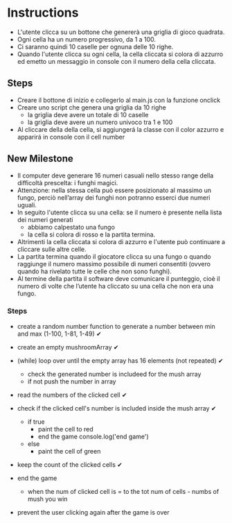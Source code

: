# Instructions
- L'utente clicca su un bottone che genererà una griglia di gioco quadrata.
- Ogni cella ha un numero progressivo, da 1 a 100.
- Ci saranno quindi 10 caselle per ognuna delle 10 righe.
- Quando l'utente clicca su ogni cella, la cella cliccata si colora di azzurro ed emetto un messaggio in console con il numero della cella cliccata.

## Steps
- Creare il bottone di inizio e collegerlo al main.js con la funzione onclick
- Creare uno script che genera una griglia da 10 righe 
    - la griglia deve avere un totale di 10 caselle
    - la griglia deve avere un numero univoco tra 1 e 100
- Al cliccare della della cella, si aggiungerá la classe con il color azzurro e apparirá in console con il cell number

## New Milestone
- Il computer deve generare 16 numeri casuali nello stesso range della difficoltà prescelta: i funghi magici.
- Attenzione: nella stessa cella può essere posizionato al massimo un fungo, perciò nell’array dei funghi non potranno esserci due numeri uguali.
- In seguito l'utente clicca su una cella: se il numero è presente nella lista dei numeri generati
    - abbiamo calpestato una fungo
    - la cella si colora di rosso e la partita termina.
- Altrimenti la cella cliccata si colora di azzurro e l'utente può continuare a cliccare sulle altre celle.
- La partita termina quando il giocatore clicca su una fungo o quando raggiunge il numero massimo possibile di numeri consentiti (ovvero quando ha rivelato tutte le celle che non sono funghi).
- Al termine della partita il software deve comunicare il punteggio, cioè il numero di volte che l’utente ha cliccato su una cella che non era una fungo.


### Steps
- create a random number function to generate a number between min and max (1-100, 1-81, 1-49) ✔

- create an empty mushroomArray ✔

- (while) loop over until the empty array has 16 elements (not repeated) ✔
    - check the generated number is includeed for the mush array
    - if not push the number in array

- read the numbers of the clicked cell ✔

- check if the clicked cell's number is included inside the mush array ✔
    - if true 
        - paint the cell to red
        - end the game console.log('end game')
    - else
        - paint the cell of green

- keep the count of the clicked cells ✔

- end the game 
    - when the num of clicked cell is = to the tot num of cells - numbs of mush you win

- prevent the user clicking again after the game is over